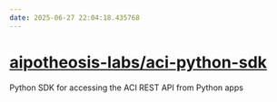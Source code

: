 ```yaml
---
date: 2025-06-27 22:04:18.435768
---
```


# [aipotheosis-labs/aci-python-sdk](https://github.com/aipotheosis-labs/aci-python-sdk)

Python SDK for accessing the ACI REST API from Python apps